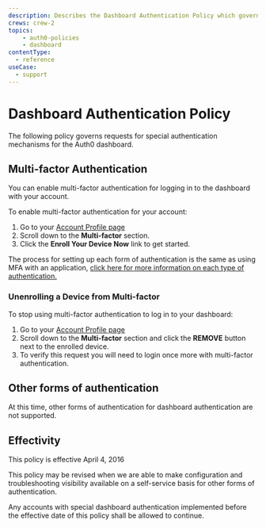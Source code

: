```yaml
---
description: Describes the Dashboard Authentication Policy which governs requests for special authentication mechanisms for the Auth0 dashboard.
crews: crew-2
topics:
    - auth0-policies
    - dashboard
contentType:
  - reference
useCase:
  - support
---
```


# Dashboard Authentication Policy

The following policy governs requests for special authentication mechanisms for the Auth0 dashboard.

## Multi-factor Authentication

You can enable multi-factor authentication for logging in to the dashboard with your account.

To enable multi-factor authentication for your account: 

1. Go to your [Account Profile page](${manage_url}/#/profile)
2. Scroll down to the **Multi-factor** section.
3. Click the **Enroll Your Device Now** link to get started.

The process for setting up each form of authentication is the same as using MFA with an application, [click here for more information on each type of authentication.](/mfa)

### Unenrolling a Device from Multi-factor

To stop using multi-factor authentication to log in to your dashboard:

1. Go to your [Account Profile page](${manage_url}/#/profile)
2. Scroll down to the **Multi-factor** section and click the **REMOVE** button next to the enrolled device.
3. To verify this request you will need to login once more with multi-factor authentication.

## Other forms of authentication

At this time, other forms of authentication for dashboard authentication are not supported.

## Effectivity

This policy is effective April 4, 2016

This policy may be revised when we are able to make configuration and troubleshooting visibility available on a self-service basis for other forms of authentication.

Any accounts with special dashboard authentication implemented before the effective date of this policy shall be allowed to continue.
